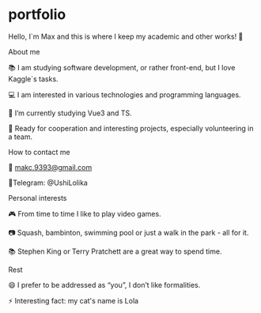 # portfolio


Hello, I`m Max and this is where I keep my academic and other works! 👋


About me

📚 I am studying software development, or rather front-end, but I love Kaggle`s tasks.

💻 I am interested in various technologies and programming languages.

🌱 I’m currently studying Vue3 and TS.

💼 Ready for cooperation and interesting projects, especially volunteering in a team.


How to contact me

📧 makc.9393@gmail.com

📱Telegram: @UshiLolika


Personal interests

🎮 From time to time I like to play video games.

📷 Squash, bambinton, swimming pool or just a walk in the park - all for it.

📚 Stephen King or Terry Pratchett are a great way to spend time.


Rest

😄 I prefer to be addressed as “you”, I don’t like formalities.

⚡ Interesting fact: my cat's name is Lola
